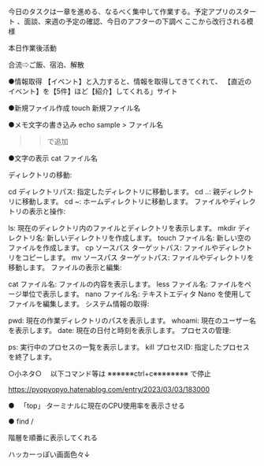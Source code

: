 今日のタスクは一章を進める、なるべく集中して作業する。予定アプリのスタート
、面談、来週の予定の確認、今日のアフターの下調べ
ここから改行される模様

本日作業後活動


合流⇨ご飯、宿泊、解散


●情報取得
【イベント】と入力すると、情報を取得してきてくれて、
【直近のイベント】を【5件】ほど【紹介】してくれる」サイト





●新規ファイル作成
touch 新規ファイル名

●メモ文字の書き込み
echo  sample > ファイル名
>>で追加

●文字の表示
cat ファイル名

ディレクトリの移動:

cd ディレクトリパス: 指定したディレクトリに移動します。
cd ..: 親ディレクトリに移動します。
cd ~: ホームディレクトリに移動します。
ファイルやディレクトリの表示と操作:

ls: 現在のディレクトリ内のファイルとディレクトリを表示します。
mkdir ディレクトリ名: 新しいディレクトリを作成します。
touch ファイル名: 新しい空のファイルを作成します。
cp ソースパス ターゲットパス: ファイルやディレクトリをコピーします。
mv ソースパス ターゲットパス: ファイルやディレクトリを移動します。
ファイルの表示と編集:

cat ファイル名: ファイルの内容を表示します。
less ファイル名: ファイルをページ単位で表示します。
nano ファイル名: テキストエディタ Nano を使用してファイルを編集します。
システム情報の取得:

pwd: 現在の作業ディレクトリのパスを表示します。
whoami: 現在のユーザー名を表示します。
date: 現在の日付と時刻を表示します。
プロセスの管理:

ps: 実行中のプロセスの一覧を表示します。
kill プロセスID: 指定したプロセスを終了します。



○小ネタ○　
以下コマンド等は
※※※※※※ctrl+c※※※※※※※※
で停止

https://pyopyopyo.hatenablog.com/entry/2023/03/03/183000


● 　「top」
ターミナルに現在のCPU使用率を表示させる



● find /

階層を順番に表示してくれる

ハッカーっぽい画面色々↓


